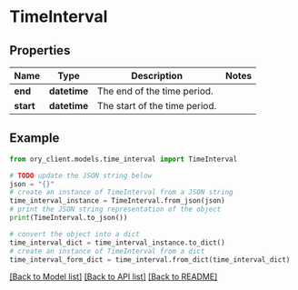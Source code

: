 # TimeInterval


## Properties

Name | Type | Description | Notes
------------ | ------------- | ------------- | -------------
**end** | **datetime** | The end of the time period. | 
**start** | **datetime** | The start of the time period. | 

## Example

```python
from ory_client.models.time_interval import TimeInterval

# TODO update the JSON string below
json = "{}"
# create an instance of TimeInterval from a JSON string
time_interval_instance = TimeInterval.from_json(json)
# print the JSON string representation of the object
print(TimeInterval.to_json())

# convert the object into a dict
time_interval_dict = time_interval_instance.to_dict()
# create an instance of TimeInterval from a dict
time_interval_form_dict = time_interval.from_dict(time_interval_dict)
```
[[Back to Model list]](../README.md#documentation-for-models) [[Back to API list]](../README.md#documentation-for-api-endpoints) [[Back to README]](../README.md)



